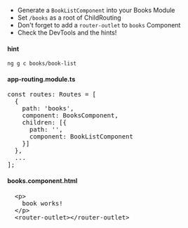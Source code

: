 * Generate a `BookListComponent` into your Books Module
* Set `/books` as a root of ChildRouting
* Don't forget to add a `router-outlet` to `books` Component
* Check the DevTools and the hints!


#### hint

`ng g c books/book-list`

#### app-routing.module.ts
<pre>
const routes: Routes = [
  {
    path: 'books',
    component: BooksComponent,
    children: [{
      path: '',
      component: BookListComponent
    }]
  },
  ...
];
</pre>

#### books.component.html
<pre>
  &lt;p>
    book works!
  &lt;/p>
  &lt;router-outlet>&lt;/router-outlet>
</pre>

